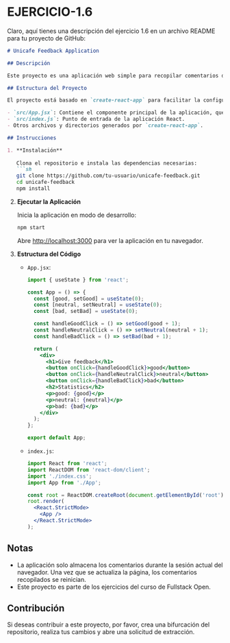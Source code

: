 # EJERCICIO-1.6
Claro, aquí tienes una descripción del ejercicio 1.6 en un archivo README para tu proyecto de GitHub:

```markdown
# Unicafe Feedback Application

## Descripción

Este proyecto es una aplicación web simple para recopilar comentarios de los clientes de Unicafe. La aplicación permite a los usuarios dar su opinión en tres categorías: bueno, neutral y malo. El objetivo del ejercicio es implementar la funcionalidad básica de recolección y visualización de comentarios utilizando React.

## Estructura del Proyecto

El proyecto está basado en `create-react-app` para facilitar la configuración y el desarrollo. Contiene los siguientes archivos y directorios principales:

- `src/App.jsx`: Contiene el componente principal de la aplicación, que maneja el estado y la lógica de los comentarios.
- `src/index.js`: Punto de entrada de la aplicación React.
- Otros archivos y directorios generados por `create-react-app`.

## Instrucciones

1. **Instalación**
   
   Clona el repositorio e instala las dependencias necesarias:
   ```sh
   git clone https://github.com/tu-usuario/unicafe-feedback.git
   cd unicafe-feedback
   npm install
   ```

2. **Ejecutar la Aplicación**
   
   Inicia la aplicación en modo de desarrollo:
   ```sh
   npm start
   ```

   Abre [http://localhost:3000](http://localhost:3000) para ver la aplicación en tu navegador.

3. **Estructura del Código**
   
   - `App.jsx`: 
     ```jsx
     import { useState } from 'react';

     const App = () => {
       const [good, setGood] = useState(0);
       const [neutral, setNeutral] = useState(0);
       const [bad, setBad] = useState(0);

       const handleGoodClick = () => setGood(good + 1);
       const handleNeutralClick = () => setNeutral(neutral + 1);
       const handleBadClick = () => setBad(bad + 1);

       return (
         <div>
           <h1>Give feedback</h1>
           <button onClick={handleGoodClick}>good</button>
           <button onClick={handleNeutralClick}>neutral</button>
           <button onClick={handleBadClick}>bad</button>
           <h2>Statistics</h2>
           <p>good: {good}</p>
           <p>neutral: {neutral}</p>
           <p>bad: {bad}</p>
         </div>
       );
     };

     export default App;
     ```

   - `index.js`:
     ```jsx
     import React from 'react';
     import ReactDOM from 'react-dom/client';
     import './index.css';
     import App from './App';

     const root = ReactDOM.createRoot(document.getElementById('root'));
     root.render(
       <React.StrictMode>
         <App />
       </React.StrictMode>
     );
     ```

## Notas

- La aplicación solo almacena los comentarios durante la sesión actual del navegador. Una vez que se actualiza la página, los comentarios recopilados se reinician.
- Este proyecto es parte de los ejercicios del curso de Fullstack Open.

## Contribución

Si deseas contribuir a este proyecto, por favor, crea una bifurcación del repositorio, realiza tus cambios y abre una solicitud de extracción.



